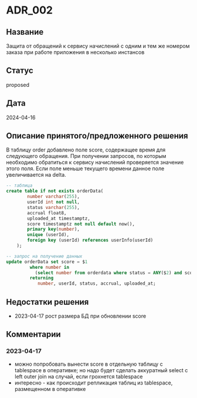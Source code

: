 # ADR_002

## Название
Защита от обращений к сервису начислений с одним и тем же номером заказа при работе приложения в несколько инстансов

## Статус
proposed

## Дата
2024-04-16

## Описание принятого/предложенного решения
В таблицу order добавлено поле score, содержащее время для следующего обращения. При получении запросов, по которым необходимо обратиться к сервису начислений проверяется значение этого поля. Если поле меньше текущего времени данное поле увеличивается на delta.

```sql
-- таблица
create table if not exists orderData(
		number varchar(255),
		userId int not null,
		status varchar(255),
		accrual float8,
		uploaded_at timestamptz,
		score timestamptz not null default now(),
		primary key(number),
		unique (userId),
		foreign key (userId) references userInfo(userId)
	);
```

```sql
-- запрос на получение данных
update orderData set score = $1 
		 where number in 
		   (select number from orderdata where status = ANY($2) and score < $3 limit $4) 
		 returning 
		    number, userId, status, accrual, uploaded_at;
```


## Недостатки решения
- 2023-04-17 рост размера БД при обновлении score

## Комментарии
### 2023-04-17 
  - можно попробовать вынести score в отдельную таблицу c tablespace в оперативке; но надо будет сделать аккуратный select с left outer join на случай, если грохнется tablespace
  - интересно - как происходит репликация таблиц из tablespace, размещенном в оперативке

